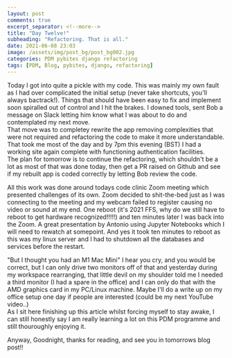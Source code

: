 ```yaml
---
layout: post
comments: true
excerpt_separator: <!--more-->
title: "Day Twelve!"
subheading: "Refactoring. That is all."
date: 2021-06-08 23:03
image: /assets/img/post_bg/post_bg002.jpg
categories: PDM pybites django refactoring
tags: [PDM, Blog, pybites, django, refactoring]
---
```

Today I got into quite a pickle with my code. This was mainly my own fault as I had over complicated the initial setup (never take shortcuts, you'll always bactrack!). Things that should have been easy to fix and implement soon spiralled out of control and I hit the brakes. <!--more-->I downed tools, sent Bob a message on Slack letting him know what I was about to do and contemplated my next move.  
That move was to completey rewrite the app removing complexities that were not required and refactoring the code to make it more understandable. That took me most of the day and by 7pm this evening (BST) I had a working site again complete with functioning authentication facilities.  
The plan for tomorrow is to continue the refactoring, which shouldn't be a lot as most of that was done today, then get a PR raised on Github and see if my rebuilt app is coded correctly by letting Bob review the code.  
  
All this work was done around todays code clinic Zoom meeting which presented challenges of its own. Zoom decided to shit-the-bed just as I was connecting to the meeting and my webcam failed to register causing no video or sound at my end. One reboot (it's 2021 FFS, why do we still have to reboot to get hardware recognized!!!!!) and ten minutes later I was back into the Zoom. A great presentation by Antonio using Jupyter Notebooks which I will need to rewatch at somepoint. And yes it took ten minutes to reboot as this was my linux server and I had to shutdown all the databases and services before the restart.  
  
"But I thought you had an M1 Mac Mini" I hear you cry, and you would be correct, but I can only drive two monitors off of that and yesterday during my workspace rearranging, that little devil on my shoulder told me I needed a third monitor (I had a spare in the office) and I can only do that with the AMD graphics card in my PC/Linux machine. Maybe I'll do a write up on my office setup one day if people are interested (could be my next YouTube video..)  
As I sit here finishing up this article whilst forcing myself to stay awake, I can still honestly say I am really learning a lot on this PDM programme and still thouroughly enjoying it.  
  
Anyway, Goodnight, thanks for reading, and see you in tomorrows blog post!!
